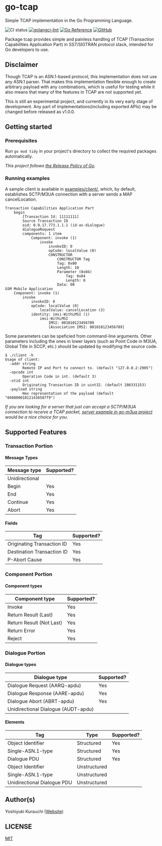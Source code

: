 # go-tcap

Simple TCAP implementation in the Go Programming Language.

![CI status](https://github.com/filip-kfs/go-tcap/actions/workflows/go.yml/badge.svg)
[![golangci-lint](https://github.com/filip-kfs/go-tcap/actions/workflows/golangci-lint.yml/badge.svg)](https://github.com/filip-kfs/go-tcap/actions/workflows/golangci-lint.yml)
[![Go Reference](https://pkg.go.dev/badge/github.com/filip-kfs/go-tcap.svg)](https://pkg.go.dev/github.com/filip-kfs/go-tcap)
[![GitHub](https://img.shields.io/github/license/mashape/apistatus.svg)](https://github.com/filip-kfs/go-tcap/blob/master/LICENSE)

Package tcap provides simple and painless handling of TCAP (Transaction Capabilities Application Part) in SS7/SIGTRAN protocol stack, intended for Go developers to use.

## Disclaimer

Though TCAP is an ASN.1-based protocol, this implementation does not use any ASN.1 parser. That makes this implementation flexible enough to create arbitrary payload with any combinations, which is useful for testing while it also means that many of the features in TCAP are not supported yet.

This is still an experimental project, and currently in its very early stage of development. Any part of implementations(including exported APIs) may be changed before released as v1.0.0.

## Getting started

### Prerequisites

Run `go mod tidy` in your project's directory to collect the required packages automatically.

_This project follows [the Release Policy of Go](https://golang.org/doc/devel/release.html#policy)._

### Running examples

A sample client is available in [examples/client/](./examples/client/), which, by default, establishes SCTP/M3UA connection with a server sends a MAP cancelLocation.

```
Transaction Capabilities Application Part
    begin
        [Transaction Id: 11111111]
        Source Transaction ID
        oid: 0.0.17.773.1.1.1 (id-as-dialogue)
        dialogueRequest
        components: 1 item
            Component: invoke (1)
                invoke
                    invokeID: 0
                    opCode: localValue (0)
                    CONSTRUCTOR
                        CONSTRUCTOR Tag
                        Tag: 0x00
                        Length: 10
                        Parameter (0x04)
                            Tag: 0x04
                            Length: 8
                        Data: 00
GSM Mobile Application
    Component: invoke (1)
        invoke
            invokeID: 0
            opCode: localValue (0)
                localValue: cancelLocation (3)
            identity: imsi-WithLMSI (1)
                imsi-WithLMSI
                    IMSI: 001010123456789
                    [Association IMSI: 001010123456789]
```

Some parameters can be speficied from command-line arguments. Other parameters including the ones in lower layers (such as Point Code in M3UA, Global Title in SCCP, etc.) should be updated by modifying the source code.

```
$ ./client -h
Usage of client:
  -addr string
        Remote IP and Port to connect to. (default "127.0.0.2:2905")
  -opcode int
        Operation Code in int. (default 3)
  -otid int
        Originating Transaction ID in uint32. (default 286331153)
  -payload string
        Hex representation of the payload (default "040800010121436587f9")
```

_If you are looking for a server that just can accept a SCTP/M3UA connection to receive a TCAP packet, [server example in go-m3ua project](https://github.com/wmnsk/go-m3ua/blob/master/examples/server/m3ua-server.go) would be a nice choice for you._

## Supported Features

### Transaction Portion

#### Message Types

| Message type   | Supported? |
|----------------|------------|
| Unidirectional |            |
| Begin          | Yes        |
| End            | Yes        |
| Continue       | Yes        |
| Abort          | Yes        |

#### Fields

| Tag                        | Supported? |
|----------------------------|------------|
| Originating Transaction ID | Yes        |
| Destination Transaction ID | Yes        |
| P-Abort Cause              | Yes        |

### Component Portion

#### Component types

| Component type           | Supported? |
|--------------------------|------------|
| Invoke                   | Yes        |
| Return Result (Last)     | Yes        |
| Return Result (Not Last) | Yes        |
| Return Error             | Yes        |
| Reject                   | Yes        |


### Dialogue Portion

#### Dialogue types

| Dialogue type                       | Supported? |
|-------------------------------------|------------|
| Dialogue Request (AARQ-apdu)        | Yes        |
| Dialogue Response (AARE-apdu)       | Yes        |
| Dialogue Abort (ABRT-apdu)          | Yes        |
| Unidirectional Dialogue (AUDT-apdu) |            |

#### Elements

| Tag                         | Type         | Supported? |
|-----------------------------|--------------|------------|
| Object Identifier           | Structured   | Yes        |
| Single-ASN.1-type           | Structured   | Yes        |
| Dialogue PDU                | Structured   | Yes        |
| Object Identifier           | Unstructured |            |
| Single-ASN.1-type           | Unstructured |            |
| Unidirectional Dialogue PDU | Unstructured |            |


## Author(s)

Yoshiyuki Kurauchi ([Website](https://wmnsk.com/))

## LICENSE

[MIT](https://github.com/filip-kfs/go-tcap/blob/master/LICENSE)
